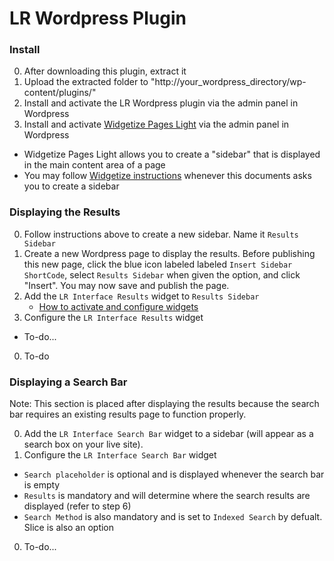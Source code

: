 LR Wordpress Plugin
===================
### Install
0. After downloading this plugin, extract it
0. Upload the extracted folder to "http://your_wordpress_directory/wp-content/plugins/"
0. Install and activate the LR Wordpress plugin via the admin panel in Wordpress
0. Install and activate [Widgetize Pages Light](http://wordpress.org/extend/plugins/widgetize-pages-light/) via the admin panel in Wordpress  
  * Widgetize Pages Light allows you to create a "sidebar" that is displayed in the main content area of a page
  * You may follow [Widgetize instructions](http://otwthemes.com/online-documentation-widgetize-pages-light/) whenever this documents asks you to create a sidebar

### Displaying the Results
0. Follow instructions above to create a new sidebar. Name it `Results Sidebar`
0. Create a new Wordpress page to display the results. Before publishing this new page, click the blue icon labeled labeled `Insert Sidebar ShortCode`, select `Results Sidebar` when given the option, and click "Insert". You may now save and publish the page.
0. Add the `LR Interface Results` widget to `Results Sidebar` 
   * [How to activate and configure widgets](http://en.support.wordpress.com/widgets/)
0. Configure the `LR Interface Results` widget
  * To-do...
0. To-do

### Displaying a Search Bar
Note: This section is placed after displaying the results because the search bar requires an existing results page to function properly.

0. Add the `LR Interface Search Bar` widget to a sidebar (will appear as a search box on your live site).
0. Configure the `LR Interface Search Bar` widget
  * `Search placeholder` is optional and is displayed whenever the search bar is empty
  * `Results` is mandatory and will determine where the search results are displayed (refer to step 6)
  * `Search Method` is also mandatory and is set to `Indexed Search` by defualt. Slice is also an option
0. To-do...
